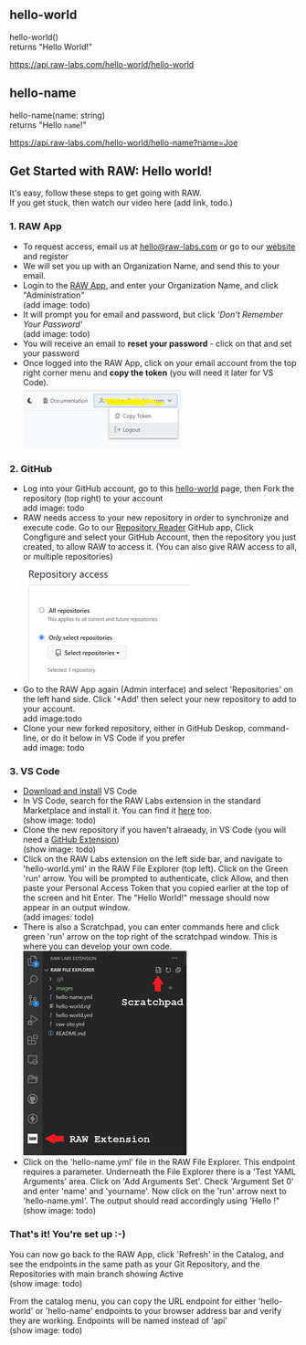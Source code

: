 ## hello-world
hello-world()<br>
returns "Hello World!"

https://api.raw-labs.com/hello-world/hello-world

## hello-name
hello-name(name: string)<br>
returns "Hello `name`!"

https://api.raw-labs.com/hello-world/hello-name?name=Joe


## Get Started with RAW: Hello world!

It's easy, follow these steps to get going with RAW.<br>
If you get stuck, then watch our video here (add link, todo.)


### 1. RAW App
- To request access, email us at hello@raw-labs.com or go to our [website](https://raw-labs.com#subscribe) and register
- We will set you up with an Organization Name, and send this to your email. 
- Login to the [RAW App](https://app.raw-labs.com), and enter your Organization Name, and click "Administration"<br>
(add image: todo)
- It will prompt you for email and password, but click _'Don't Remember Your Password'_<br>
(add image: todo)
- You will receive an email to **reset your password** - click on that and set your password
- Once logged into the RAW App, click on your email account from the top right corner menu and **copy the token**  (you will need it later for VS Code).<br>
![Token from the RAW admin console](images/token1.png)<br>

### 2. GitHub
- Log into your GitHub account, go to this [hello-world](https://github.com/raw-labs/hello-world) page, then Fork the repository (top right) to your account<br>
add image: todo
- RAW needs access to your new repository in order to synchronize and execute code. Go to our [Repository Reader](https://github.com/apps/raw-repository-reader) GitHub app, Click Congfigure and select your GitHub Account, then the repository you just created, to allow RAW to access it. (You can also give RAW access to all, or multiple repositories)<br>
![Repository access](images/screen2.png)<br>
- Go to the RAW App again (Admin interface) and select 'Repositories' on the left hand side. Click '+Add' then select your new repository to add to your account.<br>
add image:todo
- Clone your new forked repository, either in GitHub Deskop, command-line, or do it below in VS Code if you prefer<br>
add image: todo


### 3. VS Code
- [Download and install](https://code.visualstudio.com/download) VS Code
- In VS Code, search for the RAW Labs extension in the standard Marketplace and install it. You can find it [here](https://marketplace.visualstudio.com/items?itemName=RAWLabs.raw) too.<br>
(show image: todo)
- Clone the new repository if you haven't alraeady, in VS Code (you will need a [GitHub Extension](https://marketplace.visualstudio.com/search?term=Github&target=VSCode&category=All%20categories&sortBy=Installs))<br>
(show image: todo)
- Click on the RAW Labs extension on the left side bar, and navigate to 'hello-world.yml' in the RAW File Explorer (top left). Click on the Green 'run' arrow. You will be prompted to authenticate, click Allow, and then paste your Personal Access Token that you copied earlier at the top of the screen and hit Enter. The "Hello World!" message should now appear in an output window.<br>
(add images: todo) 
- There is also a Scratchpad, you can enter commands here and click green 'run' arrow on the top right of the scratchpad window. This is where you can develop your own code.<br>
![VS Code Menus](images/screen1.png)<br>
- Click on the 'hello-name.yml' file in the RAW File Explorer. This endpoint requires a parameter. Underneath the File Explorer there is a 'Test YAML Arguments' area. Click on 'Add Arguments Set'. Check 'Argument Set 0' and enter 'name' and 'yourname'. Now click on the 'run' arrow next to 'hello-name.yml'. The output should read accordingly using 'Hello <yourname>!"<br>
(show image: todo)

### That's it! You're set up :-)

You can now go back to the RAW App, click 'Refresh' in the Catalog, and see the endpoints in the same path as your Git Repository, and the Repositories with main branch showing Active<br>
(show image: todo)

From the catalog menu, you can copy the URL endpoint for either 'hello-world' or 'hello-name' endpoints to your browser address bar and verify they are working.
Endpoints will be named <yourOrg> instead of 'api'<br>
(show image: todo)


